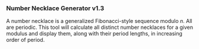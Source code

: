 ### Number Necklace Generator v1.3

A number necklace is a generalized Fibonacci-style sequence modulo _n_. All are periodic.
This tool will calculate all distinct number necklaces for a given modulus and display them, along with their period lengths, in increasing order of period.
